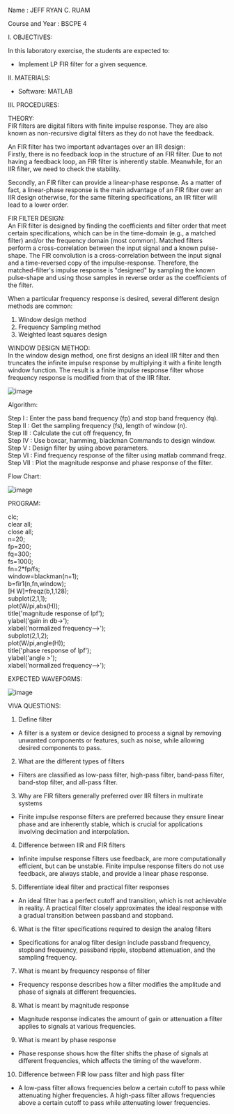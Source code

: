 Name			: JEFF RYAN C. RUAM

Course and Year	: BSCPE 4


I. OBJECTIVES:  

In this laboratory exercise, the students are expected to:  
- Implement LP FIR filter for a given sequence.  


II. MATERIALS:  

- Software: MATLAB  


III. PROCEDURES:  

THEORY:  
FIR filters are digital filters with finite impulse response. They are also known as non-recursive digital filters as they do not have the feedback.  

An FIR filter has two important advantages over an IIR design:  
Firstly, there is no feedback loop in the structure of an FIR filter. Due to not having a feedback loop, an FIR filter is inherently stable. Meanwhile, for an IIR filter, we need to check the stability.  

Secondly, an FIR filter can provide a linear-phase response. As a matter of fact, a linear-phase response is the main advantage of an FIR filter over an IIR design otherwise, for the same filtering specifications, an IIR filter will lead to a lower order.  

FIR FILTER DESIGN:  
An FIR filter is designed by finding the coefficients and filter order that meet certain specifications, which can be in the time-domain (e.g., a matched filter) and/or the frequency domain (most common). Matched filters perform a cross-correlation between the input signal and a known pulse-shape. The FIR convolution is a cross-correlation between the input signal and a time-reversed copy of the impulse-response. Therefore, the matched-filter's impulse response is "designed" by sampling the known pulse-shape and using those samples in reverse order as the coefficients of the filter.  

When a particular frequency response is desired, several different design methods are common:  
1. Window design method  
2. Frequency Sampling method  
3. Weighted least squares design  

WINDOW DESIGN METHOD:  
In the window design method, one first designs an ideal IIR filter and then truncates the infinite impulse response by multiplying it with a finite length window function. The result is a finite impulse response filter whose frequency response is modified from that of the IIR filter.  

![image](https://github.com/user-attachments/assets/61c84252-984d-4b95-9cc3-1a472162d12c)


Algorithm:  

Step I : Enter the pass band frequency (fp) and stop band frequency (fq).  
Step II : Get the sampling frequency (fs), length of window (n).  
Step III : Calculate the cut off frequency, fn  
Step IV : Use boxcar, hamming, blackman Commands to design window.  
Step V : Design filter by using above parameters.  
Step VI : Find frequency response of the filter using matlab command freqz.  
Step VII : Plot the magnitude response and phase response of the filter.  


Flow Chart:  

![image](https://github.com/user-attachments/assets/980d8f47-157b-429b-af5c-3587c5900374)


PROGRAM:  

clc;  
clear all;  
close all;  
n=20;  
fp=200;  
fq=300;  
fs=1000;  
fn=2*fp/fs;  
window=blackman(n+1);  
b=fir1(n,fn,window);  
[H W]=freqz(b,1,128);  
subplot(2,1,1);  
plot(W/pi,abs(H));  
title('magnitude response of lpf');  
ylabel('gain in db->');  
xlabel('normalized frequency-->');  
subplot(2,1,2);  
plot(W/pi,angle(H));  
title('phase response of lpf');  
ylabel('angle >');  
xlabel('normalized frequency-->');  


EXPECTED WAVEFORMS:  

![image](https://github.com/user-attachments/assets/18083c10-4660-4d07-81d3-a0914a2834e7)


VIVA QUESTIONS:  

1. Define filter  

- A filter is a system or device designed to process a signal by removing unwanted components 
or features, such as noise, while allowing desired components to pass.  

2. What are the different types of filters  

- Filters are classified as low-pass filter, high-pass filter, band-pass filter, band-stop filter, and all-pass filter.  

3. Why are FIR filters generally preferred over IIR filters in multirate systems  

- Finite impulse response filters are preferred because they ensure linear phase and are inherently 
stable, which is crucial for applications involving decimation and interpolation.  

4. Difference between IIR and FIR filters  

- Infinite impulse response filters use feedback, are more computationally efficient, but can be 
unstable. Finite impulse response filters do not use feedback, are always stable, and provide a linear phase response.  

5. Differentiate ideal filter and practical filter responses  

- An ideal filter has a perfect cutoff and transition, which is not achievable in reality. A practical 
filter closely approximates the ideal response with a gradual transition between passband and stopband.  

6. What is the filter specifications required to design the analog filters  

- Specifications for analog filter design include passband frequency, stopband frequency, passband ripple, 
stopband attenuation, and the sampling frequency.  

7. What is meant by frequency response of filter  

- Frequency response describes how a filter modifies the amplitude and phase of signals at different frequencies.  

8. What is meant by magnitude response  

- Magnitude response indicates the amount of gain or attenuation a filter applies to signals at various frequencies.  

9. What is meant by phase response  

- Phase response shows how the filter shifts the phase of signals at different frequencies, which affects the timing of the waveform.  

10. Difference between FIR low pass filter and high pass filter  

- A low-pass filter allows frequencies below a certain cutoff to pass while attenuating higher frequencies. 
A high-pass filter allows frequencies above a certain cutoff to pass while attenuating lower frequencies.  
  
